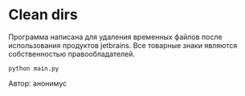 Clean dirs 
====================

Программа написана для удаления временных файлов после использования продуктов jetbrains. Все товарные знаки являются собственностью правообладателей.

```
python main.py
```

Автор: анонимус

